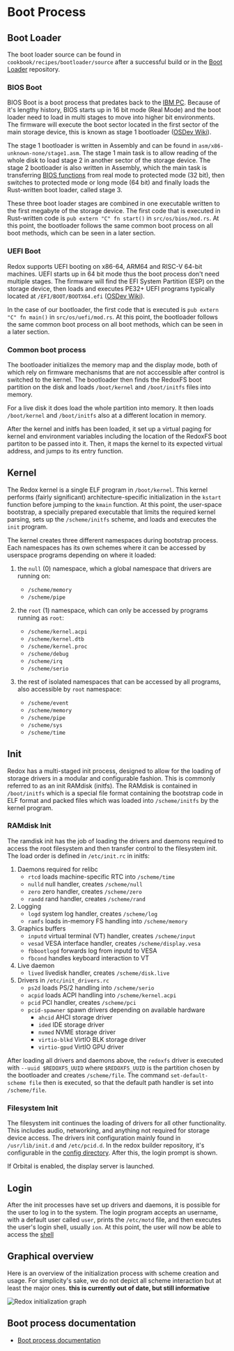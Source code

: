 # Boot Process

## Boot Loader

The boot loader source can be found in `cookbook/recipes/bootloader/source` after a successful build or in the [Boot Loader](https://gitlab.redox-os.org/redox-os/bootloader) repository.

### BIOS Boot

BIOS Boot is a boot process that predates back to the [IBM PC](https://dosdays.co.uk/topics/pc_bios.php). Because of it's lengthy history, BIOS starts up in 16 bit mode (Real Mode) and the boot loader need to load in multi stages to move into higher bit environments. The firmware will execute the boot sector located in the first sector of the main storage device, this is known as stage 1 bootloader ([OSDev Wiki](https://wiki.osdev.org/Boot_Sequence#Master_Boot_Record)).

The stage 1 bootloader is written in Assembly and can be found in `asm/x86-unknown-none/stage1.asm`. The stage 1 main task is to allow reading of the whole disk to load stage 2 in another sector of the storage device. The stage 2 bootloader is also written in Assembly, which the main task is transferring [BIOS functions](https://wiki.osdev.org/BIOS#BIOS_functions) from real mode to protected mode (32 bit), then switches to protected mode or long mode (64 bit) and finally loads the Rust-written boot loader, called stage 3.

These three boot loader stages are combined in one executable written to the first megabyte of the storage device. The first code that is executed in Rust-written code is `pub extern "C" fn start()` in `src/os/bios/mod.rs`. At this point, the bootloader follows the same common boot process on all boot methods, which can be seen in a later section.

### UEFI Boot

Redox supports UEFI booting on x86-64, ARM64 and RISC-V 64-bit machines. UEFI starts up in 64 bit mode thus the boot process don't need multiple stages. The firmware will find the EFI System Partition (ESP) on the storage device, then loads and executes PE32+ UEFI programs typically located at `/EFI/BOOT/BOOTX64.efi` ([OSDev Wiki](https://wiki.osdev.org/UEFI#Bootable_UEFI_applications)). 

In the case of our bootloader, the first code that is executed is `pub extern "C" fn main()` in `src/os/uefi/mod.rs`. At this point, the bootloader follows the same common boot process on all boot methods, which can be seen in a later section.

### Common boot process

The bootloader initializes the memory map and the display mode, both of which rely on firmware mechanisms that are not acccessible after control is switched to the kernel. The bootloader then finds the RedoxFS boot partition on the disk and loads `/boot/kernel` and `/boot/initfs` files into memory. 

For a live disk it does load the whole partition into memory. It then loads `/boot/kernel` and `/boot/initfs` also at a different location in memory.

After the kernel and initfs has been loaded, it set up a virtual paging for kernel and environment variables including the location of the RedoxFS boot partiton to be passed into it. Then, it maps the kernel to its expected virtual address, and jumps to its entry function.

## Kernel

The Redox kernel is a single ELF program in `/boot/kernel`. This kernel performs (fairly significant) architecture-specific initialization in the `kstart` function before jumping to the `kmain` function. At this point, the user-space bootstrap, a specially prepared executable that limits the required kernel parsing, sets up the `/scheme/initfs` scheme, and loads and executes the `init` program.

The kernel creates three different namespaces during bootstrap process. Each namespaces has its own schemes where it can be accessed by userspace programs depending on where it loaded:

1. the `null` (0) namespace, which a global namespace that drivers are running on:
    - `/scheme/memory`
    - `/scheme/pipe`

2. the `root` (1) namespace, which can only be accessed by programs running as `root`:
    - `/scheme/kernel.acpi`
    - `/scheme/kernel.dtb`
    - `/scheme/kernel.proc`
    - `/scheme/debug`
    - `/scheme/irq`
    - `/scheme/serio`

3. the rest of isolated namespaces that can be accessed by all programs, also accessible by `root` namespace:
    - `/scheme/event`
    - `/scheme/memory`
    - `/scheme/pipe`
    - `/scheme/sys`
    - `/scheme/time`

## Init

Redox has a multi-staged init process, designed to allow for the loading of storage drivers in a modular and configurable fashion. This is commonly referred to as an init RAMdisk (initfs). The RAMdisk is contained in `/boot/initfs` which is a special file format containing the bootstrap code in ELF format and packed files which was loaded into `/scheme/initfs` by the kernel program.

### RAMdisk Init

The ramdisk init has the job of loading the drivers and daemons required to access the root filesystem and then transfer control to the filesystem init. The load order is defined in `/etc/init.rc` in initfs:

1. Daemons required for relibc
    - `rtcd` loads machine-specific RTC into `/scheme/time`
    - `nulld` null handler, creates `/scheme/null`
    - `zero` zero handler, creates `/scheme/zero`
    - `randd` rand handler, creates `/scheme/rand`
2. Logging 
    - `logd` system log handler, creates `/scheme/log`
    - `ramfs` loads in-memory FS handling into `/scheme/memory`
3. Graphics buffers
    - `inputd` virtual terminal (VT) handler, creates `/scheme/input`
    - `vesad` VESA interface handler, creates `/scheme/display.vesa`
    - `fbbootlogd` forwards log from inputd to VESA
    - `fbcond` handles keyboard interaction to VT
4. Live daemon
    - `lived` livedisk handler, creates `/scheme/disk.live`
5. Drivers in `/etc/init_drivers.rc`
    - `ps2d` loads PS/2 handling into `/scheme/serio`
    - `acpid` loads ACPI handling into `/scheme/kernel.acpi`
    - `pcid` PCI handler, creates `/scheme/pci`
    - `pcid-spawner` spawn drivers depending on available hardware
        - `ahcid` AHCI storage driver
        - `ided` IDE storage driver
        - `nvmed` NVME storage driver
        - `virtio-blkd` VirtIO BLK storage driver
        - `virtio-gpud` VirtIO GPU driver

After loading all drivers and daemons above, the `redoxfs` driver is executed with `--uuid $REDOXFS_UUID` where `$REDOXFS_UUID` is the partition chosen by the bootloader and creates `/scheme/file`. The command `set-default-scheme file` then is executed, so that the default path handler is set into `/scheme/file`.

### Filesystem Init

The filesystem init continues the loading of drivers for all other functionality. This includes audio, networking, and anything not required for storage device access. The drivers init configuration mainly found in `/usr/lib/init.d` and `/etc/pcid.d`. In the redox builder repository, it's configurable in the [config directory](https://gitlab.redox-os.org/redox-os/redox/-/tree/master/config/base.toml). After this, the login prompt is shown.

If Orbital is enabled, the display server is launched.

## Login

After the init processes have set up drivers and daemons, it is possible for the user to log in to the system. The login program accepts an username, with a default user called `user`, prints the `/etc/motd` file, and then executes the user's login shell, usually `ion`. At this point, the user will now be able to access the [shell](./shell.md)

## Graphical overview

Here is an overview of the initialization process with scheme creation and usage. For simplicity's sake, we do not depict all scheme interaction but at least the major ones. **this is currently out of date, but still informative**

![Redox initialization graph](./assets/init.svg "Redox initialization graph")

## Boot process documentation

- [Boot process documentation](https://wiki.osdev.org/Boot_Sequence)
